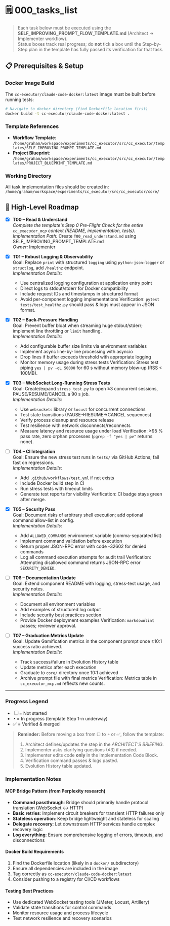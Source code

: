 # 🗒️ 000_tasks_list

> Each task below must be executed using the **SELF_IMPROVING_PROMPT_FLOW_TEMPLATE.md** (Architect → Implementer workflow).  
> Status boxes track real progress; do **not** tick a box until the Step-by-Step plan in the template has fully passed its verification for that task.

## 📋 Prerequisites & Setup

### Docker Image Build
The `cc-executor/claude-code-docker:latest` image must be built before running tests:
```bash
# Navigate to docker directory (find Dockerfile location first)
docker build -t cc-executor/claude-code-docker:latest .
```

### Template References
- **Workflow Template**: `/home/graham/workspace/experiments/cc_executor/src/cc_executor/templates/SELF_IMPROVING_PROMPT_TEMPLATE.md`
- **Project Blueprint**: `/home/graham/workspace/experiments/cc_executor/src/cc_executor/templates/PROJECT_BLUEPRINT_TEMPLATE.md`

### Working Directory
All task implementation files should be created in: `/home/graham/workspace/experiments/cc_executor/src/cc_executor/core/`

## 📌 High-Level Roadmap

- [x] **T00 – Read & Understand**  
  *Complete the template's Step 0 Pre-Flight Check for the entire `cc_executor_mcp` context (README, implementation, tests).*  
  _Implementation Path:_ Create `T00_read_understand.md` using SELF_IMPROVING_PROMPT_TEMPLATE.md  
  _Owner:_ Implementer

- [x] **T01 – Robust Logging & Observability**  
  Goal: Replace `print` with structured `logging` using `python-json-logger` or `structlog`, add `/healthz` endpoint.  
  _Implementation Details:_
  - Use centralized logging configuration at application entry point
  - Direct logs to stdout/stderr for Docker compatibility
  - Include request IDs and timestamps in structured format
  - Avoid per-component logging implementations
  Verification: `pytest tests/test_healthz.py` should pass & logs must appear in JSON format.

- [x] **T02 – Back-Pressure Handling**  
  Goal: Prevent buffer bloat when streaming huge stdout/stderr; implement line throttling or `limit` handling.  
  _Implementation Details:_
  - Add configurable buffer size limits via environment variables
  - Implement async line-by-line processing with asyncio
  - Drop lines if buffer exceeds threshold with appropriate logging
  - Monitor memory usage during stress tests
  Verification: Stress test piping `yes | pv -qL 50000` for 60 s without memory blow-up (RSS < 100MB).

- [x] **T03 – WebSocket Long-Running Stress Tests**  
  Goal: Create/expand `stress_test.py` to open ≥3 concurrent sessions, PAUSE/RESUME/CANCEL a 90 s job.  
  _Implementation Details:_
  - Use `websockets` library or `locust` for concurrent connections
  - Test state transitions (PAUSE→RESUME→CANCEL sequences)
  - Verify process cleanup and resource release
  - Test resilience with network disconnects/reconnects
  - Measure latency and resource usage under load
  Verification: ≥95 % pass rate, zero orphan processes (`pgrep -f "yes | pv"` returns none).

- [ ] **T04 – CI Integration**  
  Goal: Ensure the new stress test runs in `tests/` via GitHub Actions; fail fast on regressions.  
  _Implementation Details:_
  - Add `.github/workflows/test.yml` if not exists
  - Include Docker build step in CI
  - Run stress tests with timeout limits
  - Generate test reports for visibility
  Verification: CI badge stays green after merge.

- [x] **T05 – Security Pass**  
  Goal: Document risks of arbitrary shell execution; add optional command allow-list in config.  
  _Implementation Details:_
  - Add `ALLOWED_COMMANDS` environment variable (comma-separated list)
  - Implement command validation before execution
  - Return proper JSON-RPC error with code -32602 for denied commands
  - Log all command execution attempts for audit trail
  Verification: Attempting disallowed command returns JSON-RPC error `SECURITY_DENIED`.

- [ ] **T06 – Documentation Update**  
  Goal: Extend component README with logging, stress-test usage, and security notes.  
  _Implementation Details:_
  - Document all environment variables
  - Add examples of structured log output
  - Include security best practices section
  - Provide Docker deployment examples
  Verification: `markdownlint` passes; reviewer approval.

- [ ] **T07 – Graduation Metrics Update**  
  Goal: Update Gamification metrics in the component prompt once ≥10:1 success ratio achieved.  
  _Implementation Details:_
  - Track success/failure in Evolution History table
  - Update metrics after each execution
  - Graduate to `core/` directory once 10:1 achieved
  - Archive prompt file with final metrics
  Verification: Metrics table in `cc_executor_mcp.md` reflects new counts.

---

### Progress Legend
- ☐ = Not started  
- ◔ = In progress (template Step 1-n underway)  
- ✅ = Verified & merged

> **Reminder:** Before moving a box from ☐ to ◔ or ✅, follow the template:
> 1. Architect defines/updates the step in the *ARCHITECT'S BRIEFING*.
> 2. Implementer asks clarifying questions (≤3) if needed.
> 3. Implementer edits code **only** in the Implementation Code Block.
> 4. Verification command passes & logs pasted.
> 5. Evolution History table updated.

### Implementation Notes

#### MCP Bridge Pattern (from Perplexity research)
- **Command passthrough**: Bridge should primarily handle protocol translation (WebSocket ↔ HTTP)
- **Basic retries**: Implement circuit breakers for transient HTTP failures only
- **Stateless operation**: Keep bridge lightweight and stateless for scaling
- **Delegate recovery**: Let downstream HTTP services handle complex recovery logic
- **Log everything**: Ensure comprehensive logging of errors, timeouts, and disconnections

#### Docker Build Requirements
1. Find the Dockerfile location (likely in a `docker/` subdirectory)
2. Ensure all dependencies are included in the image
3. Tag correctly as `cc-executor/claude-code-docker:latest`
4. Consider pushing to a registry for CI/CD workflows

#### Testing Best Practices
- Use dedicated WebSocket testing tools (JMeter, Locust, Artillery)
- Validate state transitions for control commands
- Monitor resource usage and process lifecycle
- Test network resilience and recovery scenarios